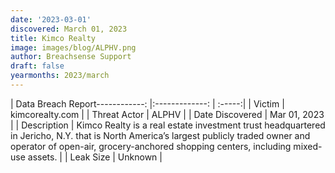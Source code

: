 ```yaml
---
date: '2023-03-01'
discovered: March 01, 2023
title: Kimco Realty
image: images/blog/ALPHV.png
author: Breachsense Support
draft: false
yearmonths: 2023/march
---
```


| Data Breach Report------------:     |:-------------:    | :-----:|
| Victim      | kimcorealty.com      | 
| Threat Actor      | ALPHV      | 
| Date Discovered      | Mar 01, 2023      | 
| Description      | Kimco Realty is a real estate investment trust headquartered in Jericho, N.Y. that is North America’s largest publicly traded owner and operator of open-air, grocery-anchored shopping centers, including mixed-use assets.      | 
| Leak Size      | Unknown      | 

